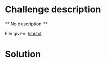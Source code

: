 # Challenge description 
** No description **

File given: [hihi.txt](/Challenge_files/hihi.txt)
# Solution

